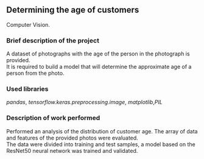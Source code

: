 ## Determining the age of customers
Computer Vision.

### Brief description of the project
A dataset of photographs with the age of the person in the photograph is provided.  
It is required to build a model that will determine the approximate age of a person from the photo.  

### Used libraries
*pandas*, *tensorflow.keras.preprocessing.image*, *matplotlib*,*PIL*

### Description of work performed
Performed an analysis of the distribution of customer age. The array of data and features of the provided photos were evaluated.  
The data were divided into training and test samples, a model based on the ResNet50 neural network was trained and validated.